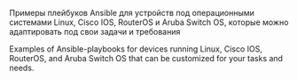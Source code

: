 Примеры плейбуков Ansible для устройств под операционными системами Linux, Cisco IOS, RouterOS и Aruba Switch OS, которые можно адаптировать под свои задачи и требования

Examples of Ansible-playbooks for devices running Linux, Cisco IOS, RouterOS, and Aruba Switch OS that can be customized for your tasks and needs.
